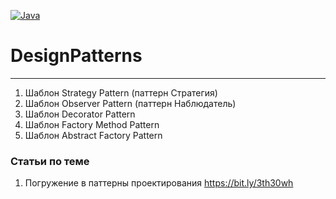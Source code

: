 [![Java](https://img.shields.io/badge/Java-E43222??style=for-the-badge&logo=java&logoColor=FFFFFF)](https://java.com/)

# DesignPatterns
-------
1. Шаблон Strategy Pattern (паттерн Стратегия)
2. Шаблон Observer Pattern (паттерн Наблюдатель)
3. Шаблон Decorator Pattern
4. Шаблон Factory Method Pattern
5. Шаблон Abstract Factory Pattern

### Статьи по теме
1. Погружение в паттерны проектирования https://bit.ly/3th30wh